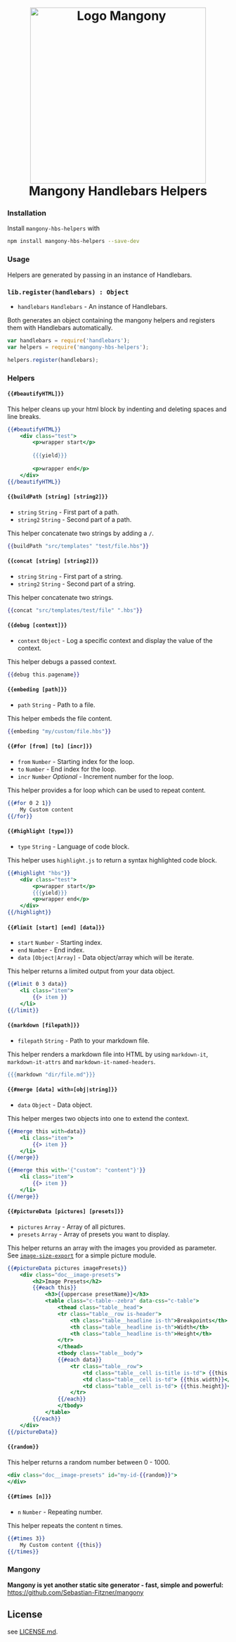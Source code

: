 <h1 align="center">
<img width="400px" src="http://www.veams.org/downloads/logo.svg" alt="Logo Mangony" /><br>
Mangony Handlebars Helpers
</h1>

### Installation

Install `mangony-hbs-helpers` with 

``` bash
npm install mangony-hbs-helpers --save-dev
```

### Usage

Helpers are generated by passing in an instance of Handlebars.

### `lib.register(handlebars) : Object`

- `handlebars` `Handlebars` - An instance of Handlebars.

Both generates an object containing the mangony helpers and registers them with Handlebars automatically.

```js
var handlebars = require('handlebars');
var helpers = require('mangony-hbs-helpers');

helpers.register(handlebars);
```

### Helpers

#### `{{#beautifyHTML]}}`

This helper cleans up your html block by indenting and deleting spaces and line breaks.

```handlebars
{{#beautifyHTML}}
    <div class="test">
        <p>wrapper start</p>
        
        {{{yield}}}
        
        <p>wrapper end</p>
    </div>
{{/beautifyHTML}}
```

#### `{{buildPath [string] [string2]}}`

- `string` `String` - First part of a path.
- `string2` `String` - Second part of a path.

This helper concatenate two strings by adding a `/`.

```handlebars
{{buildPath "src/templates" "test/file.hbs"}}
```

#### `{{concat [string] [string2]}}`

- `string` `String` - First part of a string.
- `string2` `String` - Second part of a string.

This helper concatenate two strings.

```handlebars
{{concat "src/templates/test/file" ".hbs"}}
```

#### `{{debug [context]}}`

- `context` `Object` - Log a specific context and display the value of the context.

This helper debugs a passed context.

```handlebars
{{debug this.pagename}}
```

#### `{{embeding [path]}}`

- `path` `String` - Path to a file.

This helper embeds the file content. 

```handlebars
{{embeding "my/custom/file.hbs"}}
```

#### `{{#for [from] [to] [incr]}}`

- `from` `Number` - Starting index for the loop.
- `to` `Number` - End index for the loop.
- `incr` `Number` _Optional_ - Increment number for the loop.

This helper provides a for loop which can be used to repeat content.

```handlebars
{{#for 0 2 1}}
    My Custom content 
{{/for}}
```

#### `{{#highlight [type]}}`

- `type` `String` - Language of code block.

This helper uses `highlight.js` to return a syntax highlighted code block.

```handlebars
{{#highlight "hbs"}}
    <div class="test">
        <p>wrapper start</p>
        {{{yield}}}
        <p>wrapper end</p>
    </div>
{{/highlight}}
```

#### `{{#limit [start] [end] [data]}}`

- `start` `Number` - Starting index.
- `end` `Number` - End index.
- `data` `[Object|Array]` - Data object/array which will be iterate.

This helper returns a limited output from your data object.

```handlebars
{{#limit 0 3 data}}
    <li class="item">
        {{> item }}
    </li>
{{/limit}}
```

#### `{{markdown [filepath]}}`

- `filepath` `String` - Path to your markdown file.

This helper renders a markdown file into HTML by using `markdown-it`, `markdown-it-attrs` and `markdown-it-named-headers`.

```handlebars
{{{markdown "dir/file.md"}}}
```

#### `{{#merge [data] with=[obj|string]}}`

- `data` `Object` - Data object.

This helper merges two objects into one to extend the context.

```handlebars
{{#merge this with=data}}
    <li class="item">
        {{> item }}
    </li>
{{/merge}}

{{#merge this with='{"custom": "content"}'}}
    <li class="item">
        {{> item }}
    </li>
{{/merge}}
```

#### `{{#pictureData [pictures] [presets]}}`

- `pictures` `Array` - Array of all pictures.
- `presets` `Array` - Array of presets you want to display.

This helper returns an array with the images you provided as parameter. See [`image-size-export`](https://www.npmjs.com/package/image-size-export) for a simple picture module.

```handlebars
{{#pictureData pictures imagePresets}}
	<div class="doc__image-presets">
		<h2>Image Presets</h2>
		{{#each this}}
			<h3>{{uppercase presetName}}</h3>
			<table class="c-table--zebra" data-css="c-table">
				<thead class="table__head">
				<tr class="table__row is-header">
					<th class="table__headline is-th">Breakpoints</th>
					<th class="table__headline is-th">Width</th>
					<th class="table__headline is-th">Height</th>
				</tr>
				</thead>
				<tbody class="table__body">
				{{#each data}}
					<tr class="table__row">
						<td class="table__cell is-title is-td"> {{this.breakpoint}}</td>
						<td class="table__cell is-td"> {{this.width}}</td>
						<td class="table__cell is-td"> {{this.height}}</td>
					</tr>
				{{/each}}
				</tbody>
			</table>
		{{/each}}
	</div>
{{/pictureData}}
```

#### `{{random}}`

This helper returns a random number between 0 - 1000.

```handlebars
<div class="doc__image-presets" id="my-id-{{random}}">
</div>
```

#### `{{#times [n]}}`

- `n` `Number` - Repeating number.

This helper repeats the content n times.

```handlebars
{{#times 3}}
    My Custom content {{this}}
{{/times}}
```

### Mangony

**Mangony is yet another static site generator - fast, simple and powerful:** https://github.com/Sebastian-Fitzner/mangony

## License 

see [LICENSE.md](https://github.com/Sebastian-Fitzner/mangony-hbs-helpers/blob/master/LICENSE.md).